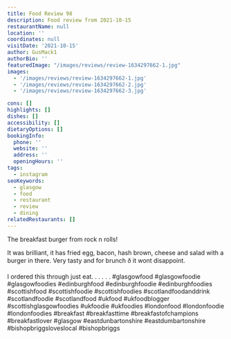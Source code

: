 ```yaml
---
title: Food Review 98
description: Food review from 2021-10-15
restaurantName: null
location: ''
coordinates: null
visitDate: '2021-10-15'
author: GusMack1
authorBio: ''
featuredImage: "/images/reviews/review-1634297662-1.jpg"
images:
  - '/images/reviews/review-1634297662-1.jpg'
  - '/images/reviews/review-1634297662-2.jpg'
  - '/images/reviews/review-1634297662-3.jpg'

cons: []
highlights: []
dishes: []
accessibility: []
dietaryOptions: []
bookingInfo:
  phone: ''
  website: ''
  address: ''
  openingHours: ''
tags:
  - instagram
seoKeywords:
  - glasgow
  - food
  - restaurant
  - review
  - dining
relatedRestaurants: []
---
```

The breakfast burger from rock n rolls! 

It was brilliant, it has fried egg, bacon, hash brown, cheese and salad with a burger in there. Very tasty and for brunch ð it wont disappoint. 

I ordered this through just eat.
.
.
.
.
.
#glasgowfood #glasgowfoodie #glasgowfoodies #edinburghfood #edinburghfoodie #edinburghfoodies #scottishfood #scottishfoodie #scottishfoodies #scotlandfoodanddrink #scotlandfoodie #scotlandfood #ukfood #ukfoodblogger #scottishglasgowfoodies #ukfoodie #ukfoodies #londonfood #londonfoodie #londonfoodies #breakfast #breakfasttime #breakfastofchampions #breakfastlover #glasgow #eastdunbartonshire #eastdumbartonshire #bishopbriggsloveslocal #bishopbriggs
